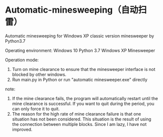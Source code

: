 # Automatic-minesweeping（自动扫雷）
Automatic minesweeping for Windows XP classic version minesweeper by Python3.7

Operating environment:
Windows 10
Python 3.7
Windows XP Minesweeper

Operation mode:
1. Turn on mine clearance to ensure that the minesweeper interface is not blocked by other windows.
2. Run main.py in Python or run "automatic minesweeper.exe" directly

note:
1. If the mine clearance fails, the program will automatically restart until the mine clearance is successful. If you want to quit during the period, you can only force it to quit.
2. The reason for the high rate of mine clearance failure is that one situation has not been considered. This situation is the result of using the connection between multiple blocks. Since I am lazy, I have not improved.
